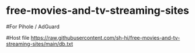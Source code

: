 # free-movies-and-tv-streaming-sites

#For Pihole / AdGuard

#Host file
https://raw.githubusercontent.com/sh-hi/free-movies-and-tv-streaming-sites/main/db.txt
